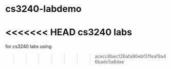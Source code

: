 # cs3240-labdemo
<<<<<<< HEAD
cs3240 labs
=======
for cs3240 labs using
>>>>>>> acecc6bec126afa90ebf31feaf9a46badc5a8dae
